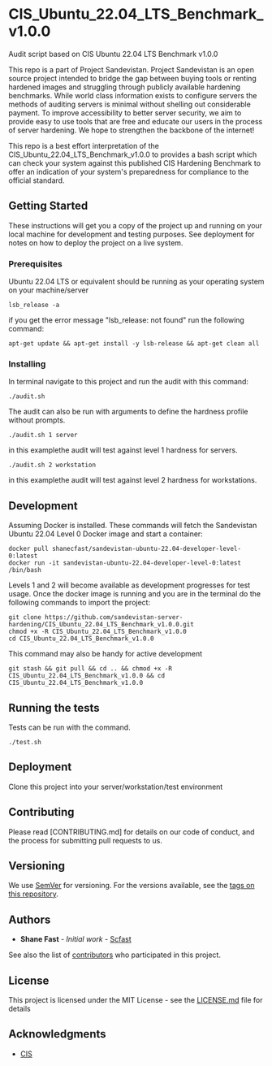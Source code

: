 # CIS_Ubuntu_22.04_LTS_Benchmark_v1.0.0

Audit script based on CIS Ubuntu 22.04 LTS Benchmark v1.0.0

This repo is a part of Project Sandevistan. Project Sandevistan is an open source project intended to bridge the gap between buying tools or renting hardened images and struggling through publicly available hardening benchmarks. While world class information exists to configure servers the methods of auditing servers is minimal without shelling out considerable payment. To improve accessibility to better server security, we aim to provide easy to use tools that are free and educate our users in the process of server hardening. We hope to strengthen the backbone of the internet! 

This repo is a best effort interpretation of the CIS_Ubuntu_22.04_LTS_Benchmark_v1.0.0 to provides a bash script which can check your system against this published CIS Hardening Benchmark to offer an indication of your system's preparedness for compliance to the official standard.


## Getting Started

These instructions will get you a copy of the project up and running on your local machine for development and testing purposes. See deployment for notes on how to deploy the project on a live system.


### Prerequisites

Ubuntu 22.04 LTS or equivalent should be running as your operating system on your machine/server

```
lsb_release -a
```

if you get the error message "lsb_release: not found" run the following command:
```
apt-get update && apt-get install -y lsb-release && apt-get clean all
```

### Installing

In terminal navigate to this project and run the audit with this command:

```
./audit.sh

```

The audit can also be run with arguments to define the hardness profile without prompts.

```
./audit.sh 1 server
```

in this examplethe audit will test against level 1 hardness for servers.

```
./audit.sh 2 workstation
```

in this examplethe audit will test against level 2 hardness for workstations.

## Development

Assuming Docker is installed. These commands will fetch the Sandevistan Ubuntu 22.04 Level 0 Docker image and start a container:

```
docker pull shanecfast/sandevistan-ubuntu-22.04-developer-level-0:latest
docker run -it sandevistan-ubuntu-22.04-developer-level-0:latest /bin/bash
```
Levels 1 and 2 will become available as development progresses for test usage. Once the docker image is running and you are in the terminal do the following commands to import the project:

```
git clone https://github.com/sandevistan-server-hardening/CIS_Ubuntu_22.04_LTS_Benchmark_v1.0.0.git
chmod +x -R CIS_Ubuntu_22.04_LTS_Benchmark_v1.0.0
cd CIS_Ubuntu_22.04_LTS_Benchmark_v1.0.0
```

This command may also be handy for active development
```
git stash && git pull && cd .. && chmod +x -R CIS_Ubuntu_22.04_LTS_Benchmark_v1.0.0 && cd CIS_Ubuntu_22.04_LTS_Benchmark_v1.0.0
```

## Running the tests

Tests can be run with the command.

```
./test.sh
```

## Deployment

Clone this project into your server/workstation/test environment


## Contributing

Please read [CONTRIBUTING.md] for details on our code of conduct, and the process for submitting pull requests to us.

## Versioning

We use [SemVer](http://semver.org/) for versioning. For the versions available, see the [tags on this repository](https://github.com/your/project/tags). 

## Authors

* **Shane Fast** - *Initial work* - [Scfast](https://github.com/scfast)

See also the list of [contributors](https://github.com/sandevistan-server-hardening/CIS_Ubuntu_22.04_LTS_Benchmark_v1.0.0/graphs/contributors) who participated in this project.

## License

This project is licensed under the MIT License - see the [LICENSE.md](LICENSE.md) file for details

## Acknowledgments

* [CIS](https://www.cisecurity.org/)